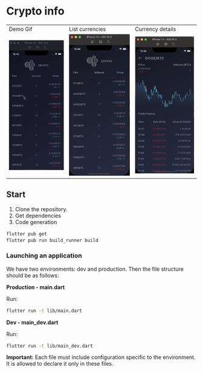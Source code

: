 # Crypto info

<table>
  <tr>
    <td>Demo Gif</td>
    <td>List currencies</td>
    <td>Currency details</td>
  </tr>
  <tr>
    <td><img src="res/github/app_demo.gif" width=250></td>
    <td><img src="res/github/home.png" width=250></td>
    <td><img src="res/github/details.png" width=250></td>
  </tr>
 </table>

## Start

1. Clone the repository.
2. Get dependencies
3. Code generation

```bash
flutter pub get
flutter pub run build_runner build
```


### Launching an application

We have two environments: dev and production. Then the file structure should be as follows:

**Production - main.dart**

Run:
```bash  
flutter run -t lib/main.dart  
```  

**Dev - main_dev.dart**

Run:
```bash  
flutter run -t lib/main_dev.dart  
```  

**Important:**
Each file must include configuration specific to the environment. It is allowed to declare it only in these files.
